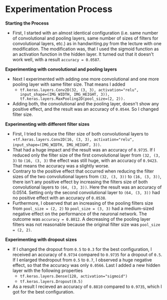 #  Experimentation Process
**Starting the Process**
- First, I started with an almost identical configuration (i.e. same number of convolutional and pooling layers, same number of sizes of filters for 
 convolutional layers, etc.) as in handwriting.py from the lecture with one modification. The modification was, that I used the sigmoid function as an 
activation function in the hidden layer. It turned out that it doesn't work well, with a result ``accuracy = 0.0587``.


**Experimenting with convolutional and pooling layers**
- Next I experimented with adding one more convolutional and one more pooling layer with same filter size. That means I added    
  + ``tf.keras.layers.Conv2D(32, (3, 3), activation="relu", input_shape=(IMG_WIDTH, IMG_HEIGHT, 3)), tf.keras.layers.MaxPooling2D(pool_size=(2, 2)).`` 
- Adding both, the convolutional and the pooling layer, doesn't show any positive effect, and the result was an accuracy of ``0.0544``. So I changed filter size.


**Experimenting with different filter sizes**
- First, I tried to reduce the filter size of both convolutional layers to 
  +``tf.keras.layers.Conv2D(16, (3, 3), activation="relu", input_shape=(IMG_WIDTH, IMG_HEIGHT, 3))``.
- That had a huge impact and the result was an accuracy of ``0.9735``. If I reduced only the filter size of the first convolutional layer from ``(32, (3, 3)``  to ``(16, (3, 3)`` the effect was still huge, with an accuracy of ``0.9423``. That means the accuracy was a slightly worse.
- Contrary to the positive effect that occurred when reducing the filter sizes of the two convolutional layers from ``(32, (3, 3))`` to ``(16, (3, 3))``, there isn't any positive effect by increasing the filters size of both convolutional layers to ``(64, (3, 3))``. Here the result was an accuracy of 0.0514. Setting only the second convolutional layer to ``(64, (3, 3))`` had no positive effect with an accuracy of ``0.0538``. 
- Furthermore, I observed that an increasing of the pooling filters size from ``pool_size = (2, 2)`` to ``pool_size = (3, 3)`` had a medium-sized negative effect on the performance of the neuronal network. The outcome was ``accuracy = 0.8012``. A decreasing of the pooling layer filters was not reasonable because the original filter size was ``pool_size = (2, 2)``.


 
**Experimenting with dropout sizes**
- If I changed the dropout from ``0.5`` to ``0.3`` for the best configuration, I received an accuracy of ``0.9734`` compared to ``0.9735`` for a dropout of ``0.5``. If I enlarged thedropout from ``0.5`` to ``0.7``, I observed a huge negative effect, so that the accuracy was only ``0.0566``. Last I added a new hidden layer with the following properties
  + ``tf.keras.layers.Dense(128, activation="sigmoid")``
  + ``tf.keras.layers.Dropout(0.5)``
- As a result I recieved an accuracy of ``0.8810`` compared to ``0.9735``, which I got for the best configuration.


